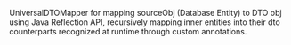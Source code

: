 UniversalDTOMapper for mapping sourceObj (Database Entity) to DTO obj using Java Reflection API, recursively mapping inner entities into their dto counterparts recognized at runtime through custom annotations.
